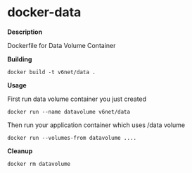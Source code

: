 # docker-data

**Description**

Dockerfile for Data Volume Container

**Building**

```
docker build -t v6net/data .
```

**Usage**

First run data volume container you just created

```
docker run --name datavolume v6net/data
```

Then run your application container which uses /data volume

```
docker run --volumes-from datavolume ....
```

**Cleanup**

```
docker rm datavolume
```
